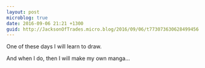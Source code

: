 ```yaml
---
layout: post
microblog: true
date: 2016-09-06 21:21 +1300
guid: http://JacksonOfTrades.micro.blog/2016/09/06/t773073630628499456.html
---
```

One of these days I will learn to draw.

And when I do, then I will make my own manga...
